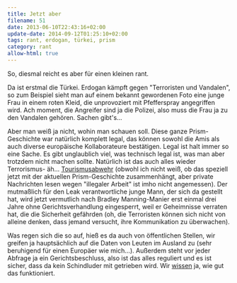 ```yaml
---
title: Jetzt aber
filename: 51
date: 2013-06-10T22:43:16+02:00
update-date: 2014-09-12T01:25:10+02:00
tags: rant, erdogan, türkei, prism
category: rant
allow-html: true
---
```


<p>So, diesmal reicht es aber für einen kleinen rant.</p>

<p>Da ist erstmal die Türkei. Erdogan kämpft gegen "Terroristen und Vandalen", so zum Beispiel sieht man auf einem bekannt gewordenen Foto eine junge Frau in einem roten Kleid, die unprovoziert mit Pfefferspray angegriffen wird. Ach moment, die Angreifer sind ja die Polizei, also muss die Frau ja zu den Vandalen gehören. Sachen gibt's...</p>

<p>Aber man weiß ja nicht, wohin man schauen soll. Diese ganze Prism-Geschichte war natürlich komplett legal, das können sowohl die Amis als auch diverse europäische Kollaborateure bestätigen. Legal ist halt immer so eine Sache. Es gibt unglaublich viel, was technisch legal ist, was man aber trotzdem nicht machen sollte. Natürlich ist das auch alles wieder Terrorismus- äh... <a href="http://www.derwesten.de/wirtschaft/digital/us-beamte-schickten-deutsche-nach-facebook-mails-zurueck-id8041896.html">Tourismusabwehr</a> (obwohl ich nicht weiß, ob das speziell jetzt mit der aktuellen Prism-Geschichte zusammenhängt, aber private Nachrichten lesen wegen "illegaler Arbeit" ist imho nicht angemessen). Der mutmaßlich für den Leak verantwortliche junge Mann, der sich da gestellt hat, wird jetzt vermutlich nach Bradley Manning-Manier erst einmal drei Jahre ohne Gerichtsverhandlung eingesperrt, weil er Geheimnisse verraten hat, die die Sicherheit gefährden (oh, die Terroristen können sich nicht von alleine denken, dass jemand versucht, ihre Kommunikation zu überwachen).</p>

<p>Was regen sich die so auf, hieß es da auch von öffentlichen Stellen, wir greifen ja hauptsächlich auf die Daten von Leuten im Ausland zu (sehr beruhigend für einen Europäer wie mich...). Außerdem steht vor jeder Abfrage ja ein Gerichtsbeschluss, also ist das alles reguliert und es ist sicher, dass da kein Schindluder mit getrieben wird. Wir <a href="http://www.spiegel.de/netzwelt/netzpolitik/swift-abkommen-us-fahnder-greifen-unkontrolliert-bankdaten-ab-a-749926.html">wissen</a> ja, wie gut das funktioniert.</p>
 

